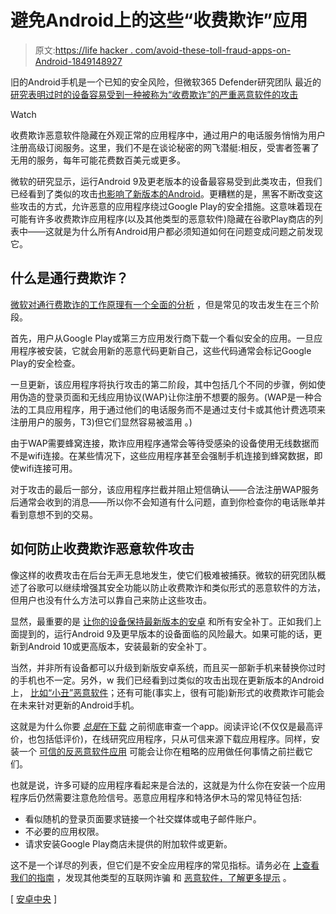 # 避免Android上的这些“收费欺诈”应用

> 原文:[https://life hacker . com/avoid-these-toll-fraud-apps-on-Android-1849148927](https://lifehacker.com/avoid-these-toll-fraud-apps-on-android-1849148927)

旧的Android手机是一个已知的安全风险，但微软365 Defender研究团队 最近的 [研究表明过时的设备容易受到一种被称为“收费欺诈”的严重恶意软件的攻击](https://www.microsoft.com/security/blog/2022/06/30/toll-fraud-malware-how-an-android-application-can-drain-your-wallet/?ranMID=24542&ranEAID=TnL5HPStwNw&ranSiteID=TnL5HPStwNw-JnKL5vtUO8Lf1LijBlGShA&epi=TnL5HPStwNw-JnKL5vtUO8Lf1LijBlGShA&irgwc=1&OCID=AID2200057_aff_7593_1243925&tduid=%28ir__e3daogd0xwkf6ylyra9hbwgxa32xvuf0zxzfbako00%29%287593%29%281243925%29%28TnL5HPStwNw-JnKL5vtUO8Lf1LijBlGShA%29%28%29&irclickid=_e3daogd0xwkf6ylyra9hbwgxa32xvuf0zxzfbako00) 

Watch

收费欺诈恶意软件隐藏在外观正常的应用程序中，通过用户的电话服务悄悄为用户注册高级订阅服务。这里，我们不是在谈论秘密的网飞潜艇:相反，受害者签署了无用的服务，每年可能花费数百美元或更多。

微软的研究显示，运行Android 9及更老版本的设备最容易受到此类攻击，但我们已经看到了类似的攻击[也影响了新版本的Android](https://lifehacker.com/uninstall-more-of-these-android-apps-with-joker-malware-1845205820)。更糟糕的是，黑客不断改变这些攻击的方式，允许恶意的应用程序绕过Google Play的安全措施。这意味着现在可能有许多收费欺诈应用程序(以及其他类型的恶意软件)隐藏在谷歌Play商店的列表中——这就是为什么所有Android用户都必须知道如何在问题变成问题之前发现它。

## 什么是通行费欺诈？

[微软对通行费欺诈的工作原理有一个全面的分析](https://www.microsoft.com/security/blog/2022/06/30/toll-fraud-malware-how-an-android-application-can-drain-your-wallet/?ranMID=24542&ranEAID=TnL5HPStwNw&ranSiteID=TnL5HPStwNw-JnKL5vtUO8Lf1LijBlGShA&epi=TnL5HPStwNw-JnKL5vtUO8Lf1LijBlGShA&irgwc=1&OCID=AID2200057_aff_7593_1243925&tduid=%28ir__e3daogd0xwkf6ylyra9hbwgxa32xvuf0zxzfbako00%29%287593%29%281243925%29%28TnL5HPStwNw-JnKL5vtUO8Lf1LijBlGShA%29%28%29&irclickid=_e3daogd0xwkf6ylyra9hbwgxa32xvuf0zxzfbako00#WAP-billing) ，但是常见的攻击发生在三个阶段。

首先，用户从Google Play或第三方应用发行商下载一个看似安全的应用。一旦应用程序被安装，它就会用新的恶意代码更新自己，这些代码通常会标记Google Play的安全检查。

一旦更新，该应用程序将执行攻击的第二阶段，其中包括几个不同的步骤，例如使用伪造的登录页面和无线应用协议(WAP)让你注册不想要的服务。(WAP是一种合法的工具应用程序，用于通过他们的电话服务而不是通过支付卡或其他计费选项来注册用户的服务，T3)但它们显然容易被滥用 。)

由于WAP需要蜂窝连接，欺诈应用程序通常会等待受感染的设备使用无线数据而不是wifi连接。在某些情况下，这些应用程序甚至会强制手机连接到蜂窝数据，即使wifi连接可用。

对于攻击的最后一部分，该应用程序拦截并阻止短信确认——合法注册WAP服务后通常会收到的消息——所以你不会知道有什么问题，直到你检查你的电话账单并看到意想不到的交易。

## 如何防止收费欺诈恶意软件攻击

像这样的收费攻击在后台无声无息地发生，使它们极难被捕获。微软的研究团队概述了谷歌可以继续增强其安全功能以防止收费欺诈和类似形式的恶意软件的方法，但用户也没有什么方法可以靠自己来防止这些攻击。

显然，最重要的是 [让你的设备保持最新版本的安卓](https://lifehacker.com/how-to-update-your-super-old-android-so-it-doesnt-get-h-1842157601) 和所有安全补丁。正如我们上面提到的，运行Android 9及更早版本的设备面临的风险最大。如果可能的话，更新到Android 10或更高版本，安装最新的安全补丁。

当然，并非所有设备都可以升级到新版安卓系统，而且买一部新手机来替换你过时的手机也不一定。另外，w 我们已经看到过类似的攻击出现在更新版本的Android上， [比如“小丑”恶意软件](https://lifehacker.com/how-hackers-tricked-300-000-android-users-into-download-1848144780)；还有可能(事实上，很有可能)新形式的收费欺诈可能会在未来针对更新的Android手机。

这就是为什么你要 [*总是*在下载](https://lifehacker.com/how-to-better-vet-an-apps-quality-before-dropping-cash-5889240) 之前彻底审查一个app。阅读评论(不仅仅是最高评价，也包括低评价)，在线研究应用程序，只从可信来源下载应用程序。同样，安装一个 [可信的反恶意软件应用](https://lifehacker.com/use-these-antivirus-and-anti-malware-apps-instead-of-av-1841264690) 可能会让你在粗略的应用做任何事情之前拦截它们。

也就是说，许多可疑的应用程序看起来是合法的，这就是为什么你在安装一个应用程序后仍然需要注意危险信号。恶意应用程序和特洛伊木马的常见特征包括:

*   看似随机的登录页面要求链接一个社交媒体或电子邮件账户。
*   不必要的应用权限。
*   请求安装Google Play商店未提供的附加软件或更新。

这不是一个详尽的列表，但它们是不安全应用程序的常见指标。请务必在 [上查看](https://lifehacker.com/13-persistent-online-scams-and-how-to-avoid-them-1848882890) [我们的指南](https://lifehacker.com/what-are-smishing-attacks-and-how-to-avoid-them-1848495597) ，发现其他类型的互联网诈骗 和 [恶意软件，了解更多提示](https://lifehacker.com/how-hackers-tricked-300-000-android-users-into-download-1848144780) 。

[ [安卓中央](https://www.androidcentral.com/apps-software/microsoft-warns-about-android-toll-fraud-malware) ]